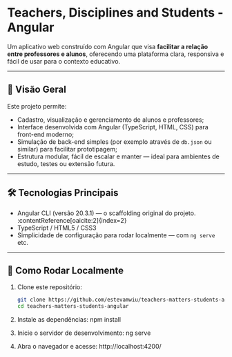 # Teachers, Disciplines and Students - Angular

Um aplicativo web construído com Angular que visa **facilitar a relação entre professores e alunos**, oferecendo uma plataforma clara, responsiva e fácil de usar para o contexto educativo.

---

## 🎯 Visão Geral

Este projeto permite:

- Cadastro, visualização e gerenciamento de alunos e professores;  
- Interface desenvolvida com Angular (TypeScript, HTML, CSS) para front-end moderno;  
- Simulação de back-end simples (por exemplo através de `db.json` ou similar) para facilitar prototipagem;  
- Estrutura modular, fácil de escalar e manter — ideal para ambientes de estudo, testes ou extensão futura.

---

## 🛠️ Tecnologias Principais

- Angular CLI (versão 20.3.1) — o scaffolding original do projeto. :contentReference[oaicite:2]{index=2}  
- TypeScript / HTML5 / CSS3  
- Simplicidade de configuração para rodar localmente — com `ng serve` etc.

---

## 🚀 Como Rodar Localmente

1. Clone este repositório:
   ```bash
   git clone https://github.com/estevamwiu/teachers-matters-students-angular.git
   cd teachers-matters-students-angular

2. Instale as dependências:
   npm install

3. Inicie o servidor de desenvolvimento:
   ng serve

4. Abra o navegador e acesse:
   http://localhost:4200/
